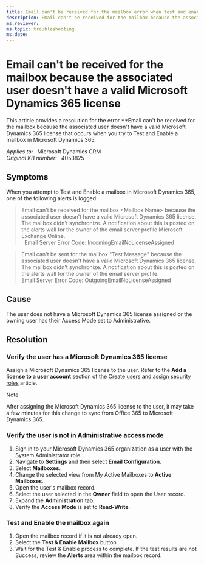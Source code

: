 ```yaml
---
title: Email can't be received for the mailbox error when test and enable mailbox
description: Email can't be received for the mailbox because the associated user doesn't have a valid Microsoft Dynamics 365 license - this error occurs when trying to Test and Enable a mailbox in Microsoft Dynamics 365.
ms.reviewer:  
ms.topic: troubleshooting
ms.date: 
---
```

# Email can't be received for the mailbox because the associated user doesn't have a valid Microsoft Dynamics 365 license

This article provides a resolution for the error **Email can't be received for the mailbox because the associated user doesn't have a valid Microsoft Dynamics 365 license that occurs when you try to Test and Enable a mailbox in Microsoft Dynamics 365.

_Applies to:_ &nbsp; Microsoft Dynamics CRM  
_Original KB number:_ &nbsp; 4053825

## Symptoms

When you attempt to Test and Enable a mailbox in Microsoft Dynamics 365, one of the following alerts is logged:

> Email can't be received for the mailbox \<Mailbox Name> because the associated user doesn't have a valid Microsoft Dynamics 365 license. The mailbox didn't synchronize. A notification about this is posted on the alerts wall for the owner of the email server profile Microsoft Exchange Online.  
  Email Server Error Code: IncomingEmailNoLicenseAssigned

> Email can't be sent for the mailbox "Test Message" because the associated user doesn't have a valid Microsoft Dynamics 365 license. The mailbox didn't synchronize. A notification about this is posted on the alerts wall for the owner of the email server profile.  
Email Server Error Code: OutgoingEmailNoLicenseAssigned

## Cause

The user does not have a Microsoft Dynamics 365 license assigned or the owning user has their Access Mode set to Administrative.

## Resolution

### Verify the user has a Microsoft Dynamics 365 license

Assign a Microsoft Dynamics 365 license to the user. Refer to the **Add a license to a user account** section of the [Create users and assign security roles](/power-platform/admin/create-users-assign-online-security-roles) article.

> [!NOTE]
> After assigning the Microsoft Dynamics 365 license to the user, it may take a few minutes for this change to sync from Office 365 to Microsoft Dynamics 365.

### Verify the user is not in Administrative access mode

1. Sign in to your Microsoft Dynamics 365 organization as a user with the System Administrator role.
2. Navigate to **Settings** and then select **Email Configuration**.
3. Select **Mailboxes**.
4. Change the selected view from My Active Mailboxes to **Active Mailboxes**.
5. Open the user's mailbox record.
6. Select the user selected in the **Owner** field to open the User record.
7. Expand the **Administration** tab.
8. Verify the **Access Mode** is set to **Read-Write**.

### Test and Enable the mailbox again

1. Open the mailbox record if it is not already open.
2. Select the **Test & Enable Mailbox** button.
3. Wait for the Test & Enable process to complete. If the test results are not Success, review the **Alerts** area within the mailbox record.
